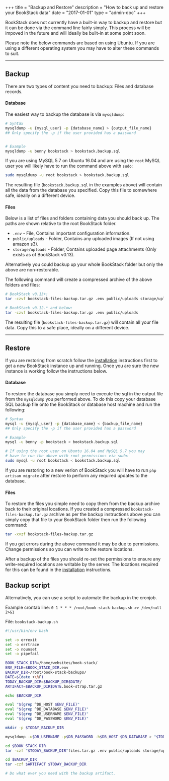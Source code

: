 +++
title = "Backup and Restore"
description = "How to back up and restore your BookStack data"
date = "2017-01-01"
type = "admin-doc"
+++

BookStack does not currently have a built-in way to backup and restore but it
can be done via the command line fairly simply. This process will be impoved in
the future and will ideally be built-in at some point soon.

Please note the below commands are based on using Ubuntu. If you are using a
different operating system you may have to alter these commands to suit.

---

## Backup

There are two types of content you need to backup: Files and database records.

#### Database

The easiest way to backup the database is via `mysqldump`:

```bash
# Syntax
mysqldump -u {mysql_user} -p {database_name} > {output_file_name}
## Only specify the -p if the user provided has a password


# Example
mysqldump -u benny bookstack > bookstack.backup.sql
```

If you are using MySQL 5.7 on Ubuntu 16.04 and are using the `root` MySQL
user you will likely have to run the command above with `sudo`:

```bash
sudo mysqldump -u root bookstack > bookstack.backup.sql
```

The resulting file (`bookstack.backup.sql` in the examples above) will contain
all the data from the database you specified. Copy this file to somewhere safe,
ideally on a different device.

#### Files

Below is a list of files and folders containing data you should back up. The paths
are shown relative to the root BookStack folder.

* `.env` - File, Contains important configuration information.
* `public/uploads` - Folder, Contains any uploaded images (If not using amazon s3).
* `storage/uploads` - Folder, Contains uploaded page attachments (Only exists as of BookStack v0.13).

Alternatively you could backup up your whole BookStack folder but only the above
are non-restorable.

The following command will create a compressed archive of the above folders and
files:

```bash
# BookStack v0.13+:
tar -czvf bookstack-files-backup.tar.gz .env public/uploads storage/uploads

# BookStack v0.12.* and below:
tar -czvf bookstack-files-backup.tar.gz .env public/uploads
```

The resulting file (`bookstack-files-backup.tar.gz`) will contain all your file
data. Copy this to a safe place, ideally on a different device.

---

## Restore

If you are restoring from scratch follow the
[installation](/docs/admin/installation)
instructions first to get a new BookStack instance up and running. Once you are
sure the new instance is working follow the instructions below.

#### Database

To restore the database you simply need to execute the sql in the output file from the `mysqldump`
you performed above. To do this copy your database SQL backup file onto the
BookStack or database host machine and run the following:

```bash
# Syntax
mysql -u {mysql_user} -p {database_name} < {backup_file_name}
## Only specify the -p if the user provided has a password

# Example
mysql -u benny -p bookstack < bookstack.backup.sql

# If using the root user on Ubuntu 16.04 and MySQL 5.7 you may
# have to run the above with root permissions via sudo:
sudo mysql -u root bookstack < bookstack.backup.sql
```

If you are restoring to a new verion of BookStack you will have to run
`php artisan migrate` after restore to perform any required updates to the database.

#### Files

To restore the files you simple need to copy them from the backup archive
back to their original locations.  If you created a compressed `bookstack-files-backup.tar.gz`
archive as per the backup instructions above you can simply copy that file to
your BookStack folder then run the following command:

```bash
tar -xvzf bookstack-files-backup.tar.gz
```

If you get errors during the above command it may be due to permissions.
Change permissions so you can write to the restore locations.

After a backup of the files you should re-set the permissions to ensure any write-required
locations are writable by the server. The locations required for this can be
found in the [installation](/docs/admin/installation)
instructions.

## Backup script

Alternatively, you can use a script to automate the backup in the cronjob.

Example crontab line: `0 1 * * * /root/book-stack-backup.sh >> /dev/null 2>&1`

File: `bookstack-backup.sh`

```bash
#!/usr/bin/env bash

set -o errexit
set -o errtrace
set -o nounset
set -o pipefail

BOOK_STACK_DIR=/home/websites/book-stack/
ENV_FILE=$BOOK_STACK_DIR.env
BACKUP_DIR=/root/book-stack-backups/
DATE=$(date +\%F)
TODAY_BACKUP_DIR=$BACKUP_DIR$DATE/
ARTIFACT=$BACKUP_DIR$DATE.book-strap.tar.gz

echo $BACKUP_DIR

eval "$(grep ^DB_HOST $ENV_FILE)"
eval "$(grep ^DB_DATABASE $ENV_FILE)"
eval "$(grep ^DB_USERNAME $ENV_FILE)"
eval "$(grep ^DB_PASSWORD $ENV_FILE)"

mkdir -p $TODAY_BACKUP_DIR

mysqldump -u$DB_USERNAME -p$DB_PASSWORD -h$DB_HOST $DB_DATABASE > "$TODAY_BACKUP_DIR"database.sql

cd $BOOK_STACK_DIR
tar -czf "$TODAY_BACKUP_DIR"files.tar.gz .env public/uploads storage/uploads

cd $BACKUP_DIR
tar -czf $ARTIFACT $TODAY_BACKUP_DIR

# Do what ever you need with the backup artifact.

```
